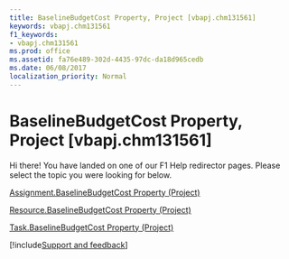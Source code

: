```yaml
---
title: BaselineBudgetCost Property, Project [vbapj.chm131561]
keywords: vbapj.chm131561
f1_keywords:
- vbapj.chm131561
ms.prod: office
ms.assetid: fa76e489-302d-4435-97dc-da18d965cedb
ms.date: 06/08/2017
localization_priority: Normal
---
```



# BaselineBudgetCost Property, Project [vbapj.chm131561]

Hi there! You have landed on one of our F1 Help redirector pages. Please select the topic you were looking for below.

[Assignment.BaselineBudgetCost Property (Project)](http://msdn.microsoft.com/library/65053c03-5b36-41a8-7857-c987c10d63ea%28Office.15%29.aspx)

[Resource.BaselineBudgetCost Property (Project)](http://msdn.microsoft.com/library/720524fd-f132-43ca-2a0a-6bb991b72c04%28Office.15%29.aspx)

[Task.BaselineBudgetCost Property (Project)](http://msdn.microsoft.com/library/b83c7bd8-14f6-1318-e3e9-4ecbaef99bf6%28Office.15%29.aspx)

[!include[Support and feedback](~/includes/feedback-boilerplate.md)]